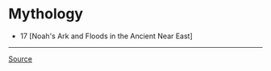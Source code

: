 # Mythology

- 17 [Noah's Ark and Floods in the Ancient Near East]

---

[Source](https://www.youtube.com/playlist?list=PL8dPuuaLjXtNCG9Vq7vdvJytS-F-xGi7_)
